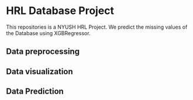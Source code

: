# HRL Database Project
This repositories is a NYUSH HRL Project. We predict the missing values of the Database using XGBRegressor.
## Data preprocessing
## Data visualization
## Data Prediction